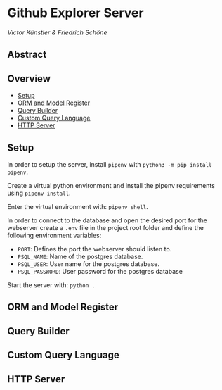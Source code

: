 # Github Explorer Server
_Victor Künstler & Friedrich Schöne_

## Abstract

## Overview
- [Setup](#setup)
- [ORM and Model Register](#orm-and-model-register)
- [Query Builder](#query-builder)
- [Custom Query Language](#custom-query-language)
- [HTTP Server](#http-server)

## Setup
In order to setup the server, install `pipenv` with `python3 -m pip install pipenv`.

Create a virtual python environment and install the pipenv requirements using `pipenv install`.

Enter the virtual environment with: `pipenv shell`.

In order to connect to the database and open the desired port for the webserver create a `.env` file in the project root folder and define the following environment variables:
- `PORT`: Defines the port the webserver should listen to.
- `PSQL_NAME`: Name of the postgres database.
- `PSQL_USER`: User name for the postgres database.
- `PSQL_PASSWORD`: User password for the postgres database

Start the server with: `python .`

## ORM and Model Register

## Query Builder

## Custom Query Language

## HTTP Server
